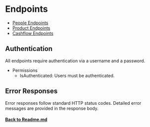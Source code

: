 # Endpoints
- [People Endpoints](/app/backend/apps/people/docs/Endpoints.md)
- [Product Endpoints](/app/backend/apps/product/docs/Endpoints.md)
- [Cashflow Endpoints](/app/backend/apps/cashflow/docs/Endpoints.md)


## Authentication
All endpoints require authentication via a username and a password.
- Permissions
    - IsAuthenticated: Users must be authenticated.
## Error Responses
Error responses follow standard HTTP status codes. Detailed error messages are provided in the response body.

#### [Back to Readme.md](/app/docs/Readme.md) 